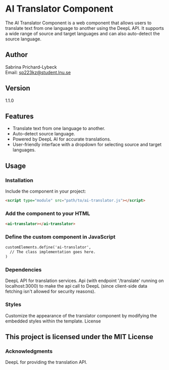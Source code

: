 # AI Translator Component

The AI Translator Component is a web component that allows users to translate text from one language to another using the DeepL API. It supports a wide range of source and target languages and can also auto-detect the source language.

## Author

Sabrina Prichard-Lybeck  
Email: sp223kz@student.lnu.se  

## Version

1.1.0

## Features

- Translate text from one language to another.
- Auto-detect source language.
- Powered by DeepL AI for accurate translations.
- User-friendly interface with a dropdown for selecting source and target languages.

## Usage

### Installation

Include the component in your project:

```html
<script type="module" src="path/to/ai-translator.js"></script>
```

### Add the component to your HTML

```html
<ai-translator></ai-translator>
```

### Define the custom component in JavaScript

```html
customElements.define('ai-translator',
  // The class implementation goes here.
) 
```

### Dependencies

DeepL API for translation services.
Api (with endpoint '/translate' running on localhost:3000) to make the api call to DeepL (since client-side data fetching isn't allowed for security reasons).

### Styles

Customize the appearance of the translator component by modifying the embedded styles within the template.
License

## This project is licensed under the MIT License

### Acknowledgments

DeepL for providing the translation API.
